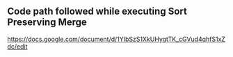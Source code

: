 ## Code path followed while executing Sort Preserving Merge

https://docs.google.com/document/d/1YIbSzS1XkUHygtTK_cGVud4qhfS1xZdc/edit
